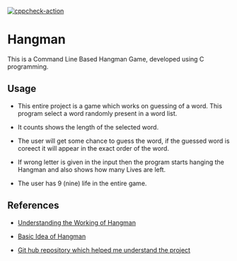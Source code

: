 [![cppcheck-action](https://github.com/vatsaakash/ltts-stepin-project-258325/actions/workflows/cppcheck.yml/badge.svg)](https://github.com/vatsaakash/ltts-stepin-project-258325/actions/workflows/cppcheck.yml)



# Hangman

This is a Command Line Based Hangman Game, developed using C programming.

## Usage 

* This entire project is a game which works on guessing of a word. This program select a word randomly present in a word list.

* It counts shows the length of the selected word.

* The user will get some chance to guess the word, if the guessed word is coreect it will appear in the exact order of the word.

* If wrong letter is given in the input then the program starts hanging the Hangman and also shows how many Lives are left.

* The user has 9 (nine) life in the entire game.

## References 

- [Understanding the Working of Hangman](https://stackoverflow.com/questions/22877160/programming-hangman-in-c#:~:text=Store%20the%20word%20(single%20word,to%20figure%20out%20the%20word))

- [Basic Idea of Hangman](https://www.usna.edu/Users/cs/roche/courses/f20ic210/notes/06/files.php?f=hangman.c)
- [Git hub repository which helped me understand the project](https://github.com/VITAL-Club/hangman-game)
